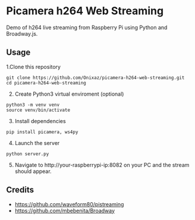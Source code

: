 # Picamera h264 Web Streaming
Demo of h264 live streaming from Raspberry Pi using Python and Broadway.js.

## Usage

1.Clone this repository

```
git clone https://github.com/Onixaz/picamera-h264-web-streaming.git
cd picamera-h264-web-streaming
```

2. Create Python3 virtual enviroment (optional)

```
python3 -m venv venv
source venv/bin/activate
```

3. Install dependencies

```
pip install picamera, ws4py
```

4. Launch the server

```
python server.py
```
5. Navigate to http://your-raspberrypi-ip:8082 on your PC and the stream should appear. 

## Credits

* https://github.com/waveform80/pistreaming
* https://github.com/mbebenita/Broadway



